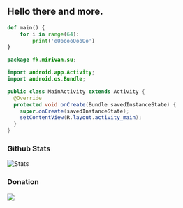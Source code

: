 ## Hello there and more.

```python
def main() {
    for i in range(64):
        print('oOooooOooOo')
}
```
```java
package fk.mirivan.su;

import android.app.Activity;
import android.os.Bundle;

public class MainActivity extends Activity {
  @Override
  protected void onCreate(Bundle savedInstanceState) {
    super.onCreate(savedInstanceState);
    setContentView(R.layout.activity_main);
  }
}
```

### Github Stats
![Stats](https://github-readme-stats.vercel.app/api?username=mirivan&show_icons=true&theme=dark)

### Donation
<img src="https://img.shields.io/badge/ЮMoney-4100116649195378-yellow?style=for-the-badge&logo=yandex" />
